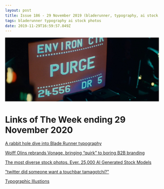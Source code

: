 ```yaml
---
layout: post
title: Issue 186 - 29 November 2019 (bladerunner, typography, ai stock photos)
tags: bladerunner typography ai stock photos
date: 2019-11-29T16:59:57.849Z
---
```

![A rabbit hole dive into Blade Runner typography](/assets/uploads/issue-186.jpg "A rabbit hole dive into Blade Runner typography")

# Links of The Week ending 29 November 2020

<a href="https://typesetinthefuture.com/2016/06/19/bladerunner/" title="A rabbit hole dive into Blade Runner typography" alt="A rabbit hole dive into Blade Runner typography" target="_blank">A rabbit hole dive into Blade Runner typography</a>

<a href="https://www.itsnicethat.com/news/wolff-olins-vonage-rebrand-graphic-design-181119" title="Wolff Olins rebrands Vonage, bringing “quirk” to boring B2B branding" alt="Wolff Olins rebrands Vonage, bringing “quirk” to boring B2B branding" target="_blank">Wolff Olins rebrands Vonage, bringing “quirk” to boring B2B branding</a>

<a href="https://www.generative.photos/" title="The most diverse stock photos. Ever. 25,000 AI Generated Stock Models" alt="The most diverse stock photos. Ever. 25,000 AI Generated Stock Models" target="_blank">The most diverse stock photos. Ever. 25,000 AI Generated Stock Models</a>

<a href="https://twitter.com/gracecondition/status/1196280265821151232?s=20" title="twitter did someone want a touchbar tamagotchi?" alt="twitter did someone want a touchbar tamagotchi?" target="_blank">"twitter did someone want a touchbar tamagotchi?"</a>

<a href="https://www.typography.com/blog/typographic-illusions" title="Typographic Illustions" alt="Typographic Illustions" target="_blank">Typographic Illustions</a>
